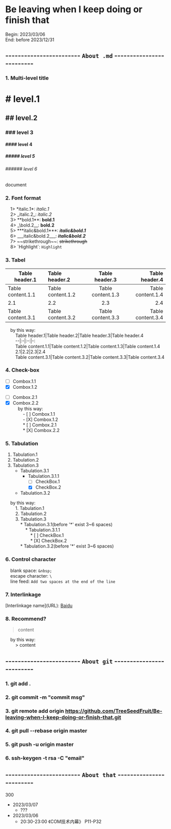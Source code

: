 # Be leaving when I keep doing or finish that
Begin: 2023/03/06  
End: before 2023/12/31  
## ------------------------ `About .md` -------------------------
### 1. Multi-level title
# # level.1
## ## level.2
### ### level 3
#### #### level 4
##### ##### level 5
###### ###### level 6
document  
### 2. Font format
&nbsp;&nbsp;&nbsp;&nbsp;1> \*italic.1\*: *italic.1*  
&nbsp;&nbsp;&nbsp;&nbsp;2> \_italic.2\_: _italic.2_  
&nbsp;&nbsp;&nbsp;&nbsp;3> \*\*bold.1\*\*: **bold.1**  
&nbsp;&nbsp;&nbsp;&nbsp;4> \_\bold.2\_\_: __bold.2__  
&nbsp;&nbsp;&nbsp;&nbsp;5> \*\*\*italic&bold.1\*\*\*: ***italic&bold.1***  
&nbsp;&nbsp;&nbsp;&nbsp;6> \_\_\_italic&bold.2\_\_\_: ___italic&bold.2___  
&nbsp;&nbsp;&nbsp;&nbsp;7> \~\~strikethrough\~\~: ~~strikethrough~~  
&nbsp;&nbsp;&nbsp;&nbsp;8> \`Highlight\`: `Highlight`  
### 3. Tabel
Table header.1|Table header.2|Table header.3|Table header.4
--|:-|:-:|-:
Table content.1.1|Table content.1.2|Table content.1.3|Table content.1.4
2.1|2.2|2.3|2.4
Table content.3.1|Table content.3.2|Table content.3.3|Table content.3.4

&nbsp;&nbsp;&nbsp;&nbsp;by this way:  
&nbsp;&nbsp;&nbsp;&nbsp;&nbsp;&nbsp;&nbsp;&nbsp;Table header.1\|Table header.2\|Table header.3\|Table header.4  
&nbsp;&nbsp;&nbsp;&nbsp;&nbsp;&nbsp;&nbsp;&nbsp;--\|:-\|:-:\|-:  
&nbsp;&nbsp;&nbsp;&nbsp;&nbsp;&nbsp;&nbsp;&nbsp;Table content.1.1\|Table content.1.2\|Table content.1.3\|Table content.1.4  
&nbsp;&nbsp;&nbsp;&nbsp;&nbsp;&nbsp;&nbsp;&nbsp;2.1\|2.2\|2.3\|2.4  
&nbsp;&nbsp;&nbsp;&nbsp;&nbsp;&nbsp;&nbsp;&nbsp;Table content.3.1\|Table content.3.2\|Table content.3.3\|Table content.3.4  
### 4. Check-box
- [ ] Combox.1.1
- [X] Combox.1.2
* [ ] Combox.2.1
* [X] Combox.2.2  
&nbsp;&nbsp;&nbsp;&nbsp;by this way:  
&nbsp;&nbsp;&nbsp;&nbsp;&nbsp;&nbsp;&nbsp;&nbsp;- \[ \] Combox.1.1  
&nbsp;&nbsp;&nbsp;&nbsp;&nbsp;&nbsp;&nbsp;&nbsp;- \[X\] Combox.1.2  
&nbsp;&nbsp;&nbsp;&nbsp;&nbsp;&nbsp;&nbsp;&nbsp;* \[ \] Combox.2.1  
&nbsp;&nbsp;&nbsp;&nbsp;&nbsp;&nbsp;&nbsp;&nbsp;* \[X\] Combox.2.2  
### 5. Tabulation
1. Tabulation.1
2. Tabulation.2
3. Tabulation.3
    * Tabulation.3.1
        * Tabulation.3.1.1
            * [ ] CheckBox.1
            * [X] CheckBox.2
    * Tabulation.3.2  

&nbsp;&nbsp;&nbsp;&nbsp;by this way:  
&nbsp;&nbsp;&nbsp;&nbsp;&nbsp;&nbsp;&nbsp;&nbsp;1. Tabulation.1  
&nbsp;&nbsp;&nbsp;&nbsp;&nbsp;&nbsp;&nbsp;&nbsp;2. Tabulation.2  
&nbsp;&nbsp;&nbsp;&nbsp;&nbsp;&nbsp;&nbsp;&nbsp;3. Tabulation.3  
&nbsp;&nbsp;&nbsp;&nbsp;&nbsp;&nbsp;&nbsp;&nbsp;&nbsp;&nbsp;&nbsp;&nbsp;* Tabulation.3.1(before '\*' exist 3\~6 spaces)  
&nbsp;&nbsp;&nbsp;&nbsp;&nbsp;&nbsp;&nbsp;&nbsp;&nbsp;&nbsp;&nbsp;&nbsp;&nbsp;&nbsp;&nbsp;&nbsp;* Tabulation.3.1.1  
&nbsp;&nbsp;&nbsp;&nbsp;&nbsp;&nbsp;&nbsp;&nbsp;&nbsp;&nbsp;&nbsp;&nbsp;&nbsp;&nbsp;&nbsp;&nbsp;&nbsp;&nbsp;&nbsp;&nbsp;* \[ \] CheckBox.1  
&nbsp;&nbsp;&nbsp;&nbsp;&nbsp;&nbsp;&nbsp;&nbsp;&nbsp;&nbsp;&nbsp;&nbsp;&nbsp;&nbsp;&nbsp;&nbsp;&nbsp;&nbsp;&nbsp;&nbsp;* \[X\] CheckBox.2  
&nbsp;&nbsp;&nbsp;&nbsp;&nbsp;&nbsp;&nbsp;&nbsp;&nbsp;&nbsp;&nbsp;&nbsp;* Tabulation.3.2(before '\*' exist 3\~6 spaces)  
### 6. Control character
&nbsp;&nbsp;&nbsp;&nbsp;blank space: `&nbsp;`  
&nbsp;&nbsp;&nbsp;&nbsp;escape character: `\`  
&nbsp;&nbsp;&nbsp;&nbsp;line feed: `Add two spaces at the end of the line`  
### 7. Interlinkage
\[Interlinkage name\]\(URL\): [Baidu](https://www.baidu.com/)
### 8. Recommend?
> content  

&nbsp;&nbsp;&nbsp;&nbsp;by this way:  
&nbsp;&nbsp;&nbsp;&nbsp;&nbsp;&nbsp;&nbsp;&nbsp;> content  

## ------------------------ `About git` -------------------------
### 1. git add .
### 2. git commit -m "commit msg"
### 3. git remote add origin https://github.com/TreeSeedFruit/Be-leaving-when-I-keep-doing-or-finish-that.git
### 4. git pull --rebase origin master
### 5. git push -u origin master
### 6. ssh-keygen -t rsa -C "email"

## ------------------------ `About that` ------------------------
300
* 2023/03/07
    * ???
* 2023/03/06
    * 20:30-23:00 《COM技术内幕》 P11-P32